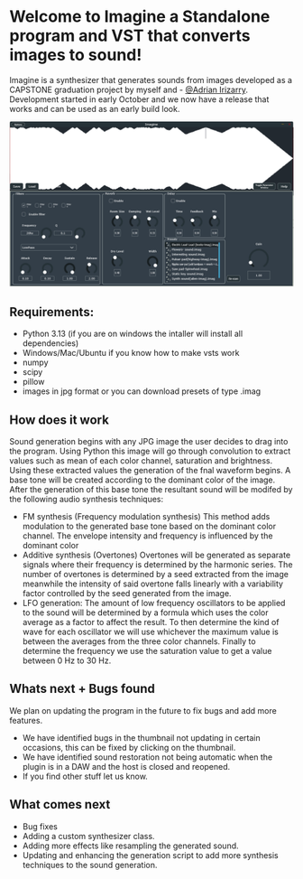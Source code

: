 # Welcome to Imagine a Standalone program and VST that converts images to sound!

Imagine is a synthesizer that generates sounds from images developed as a CAPSTONE graduation project by myself and - [@Adrian Irizarry](https://github.com/Adrian649).
Development started in early October and we now have a release that works and can be used as an early build look.

![Imagine Synthesizer](Imagine-program.png)

## Requirements:

- Python 3.13 (if you are on windows the intaller will install all dependencies)
- Windows/Mac/Ubuntu if you know how to make vsts work
- numpy
- scipy
- pillow
- images in jpg format or you can download presets of type .imag


## How does it work

 Sound generation begins with any JPG image the
user decides to drag into the program. Using Python
this image will go through convolution to extract values such as
mean of each color channel, saturation and brightness. Using
these extracted values the generation of the fnal waveform
begins. A base tone will be created according to the dominant
color of the image. After the generation of this base tone the
resultant sound will be modifed by the following audio synthesis
techniques:
- FM synthesis (Frequency modulation synthesis) This
method adds modulation to the generated base tone based
on the dominant color channel. The envelope intensity
and frequency is influenced by the dominant color
- Additive synthesis (Overtones) Overtones will be
generated as separate signals where their frequency is
determined by the harmonic series. The number of
overtones is determined by a seed extracted from the
image meanwhile the intensity of said overtone falls
linearly with a variability factor controlled by the
seed generated from the image.
- LFO generation: The amount of low frequency oscillators
to be applied to the sound will be determined by a
formula which uses the color average as a factor to
affect the result. To then determine the kind of wave
for each oscillator we will use whichever the maximum
value is between the averages from the three color
channels. Finally to determine the frequency we use the
saturation value to get a value between 0 Hz to 30 Hz.



## Whats next + Bugs found
We plan on updating the program in the future to fix bugs and add more features.
- We have identified bugs in the thumbnail not updating in certain occasions, this can be fixed by clicking on the thumbnail.
- We have identified sound restoration not being automatic when the plugin is in a DAW and the host is closed and reopened.
- If you find other stuff let us know.

## What comes next
- Bug fixes
- Adding a custom synthesizer class.
- Adding more effects like resampling the generated sound.
- Updating and enhancing the generation script to add more synthesis techniques to the sound generation.
  



